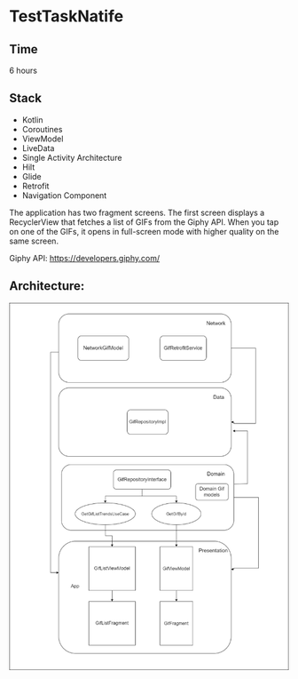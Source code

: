 # TestTaskNatife

## Time
6 hours

## Stack 

- Kotlin
- Coroutines
- ViewModel
- LiveData
- Single Activity Architecture
- Hilt 
- Glide 
- Retrofit 
- Navigation Component

The application has two fragment screens. The first screen displays a RecyclerView that fetches a list of GIFs from the Giphy API. When you tap on one of the GIFs, it opens in full-screen mode with higher quality on the same screen.

Giphy API: https://developers.giphy.com/

## Architecture:

![Architecture](https://github.com/daifuku48/TestTaskNatife/blob/master/natife.png)
